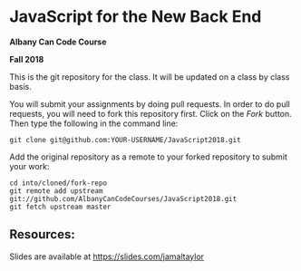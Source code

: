 # JavaScript for the New Back End

**Albany Can Code Course**

**Fall 2018**

This is the git repository for the class. It will be updated on a class by class basis.

You will submit your assignments by doing pull requests. In order to do pull requests, you will need to fork this repository first. Click on the _Fork_ button. Then type the following in the command line:

```shell
git clone git@github.com:YOUR-USERNAME/JavaScript2018.git
```

Add the original repository as a remote to your forked repository to submit your work:

```shell
cd into/cloned/fork-repo
git remote add upstream git://github.com/AlbanyCanCodeCourses/JavaScript2018.git
git fetch upstream master
```

## Resources:

Slides are available at https://slides.com/jamaltaylor
